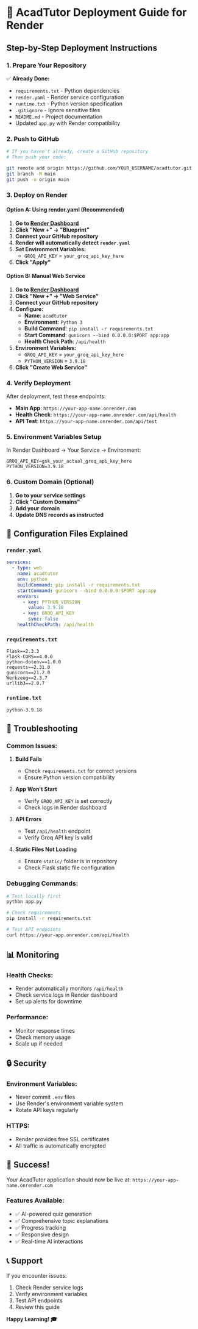 # 🚀 AcadTutor Deployment Guide for Render

## Step-by-Step Deployment Instructions

### 1. **Prepare Your Repository**

✅ **Already Done:**
- `requirements.txt` - Python dependencies
- `render.yaml` - Render service configuration
- `runtime.txt` - Python version specification
- `.gitignore` - Ignore sensitive files
- `README.md` - Project documentation
- Updated `app.py` with Render compatibility

### 2. **Push to GitHub**

```bash
# If you haven't already, create a GitHub repository
# Then push your code:

git remote add origin https://github.com/YOUR_USERNAME/acadtutor.git
git branch -M main
git push -u origin main
```

### 3. **Deploy on Render**

#### **Option A: Using render.yaml (Recommended)**

1. **Go to [Render Dashboard](https://dashboard.render.com)**
2. **Click "New +" → "Blueprint"**
3. **Connect your GitHub repository**
4. **Render will automatically detect `render.yaml`**
5. **Set Environment Variables:**
   - `GROQ_API_KEY` = `your_groq_api_key_here`
6. **Click "Apply"**

#### **Option B: Manual Web Service**

1. **Go to [Render Dashboard](https://dashboard.render.com)**
2. **Click "New +" → "Web Service"**
3. **Connect your GitHub repository**
4. **Configure:**
   - **Name**: `acadtutor`
   - **Environment**: `Python 3`
   - **Build Command**: `pip install -r requirements.txt`
   - **Start Command**: `gunicorn --bind 0.0.0.0:$PORT app:app`
   - **Health Check Path**: `/api/health`
5. **Environment Variables:**
   - `GROQ_API_KEY` = `your_groq_api_key_here`
   - `PYTHON_VERSION` = `3.9.18`
6. **Click "Create Web Service"**

### 4. **Verify Deployment**

After deployment, test these endpoints:

- **Main App**: `https://your-app-name.onrender.com`
- **Health Check**: `https://your-app-name.onrender.com/api/health`
- **API Test**: `https://your-app-name.onrender.com/api/test`

### 5. **Environment Variables Setup**

In Render Dashboard → Your Service → Environment:

```
GROQ_API_KEY=gsk_your_actual_groq_api_key_here
PYTHON_VERSION=3.9.18
```

### 6. **Custom Domain (Optional)**

1. **Go to your service settings**
2. **Click "Custom Domains"**
3. **Add your domain**
4. **Update DNS records as instructed**

## 🔧 Configuration Files Explained

### `render.yaml`
```yaml
services:
  - type: web
    name: acadtutor
    env: python
    buildCommand: pip install -r requirements.txt
    startCommand: gunicorn --bind 0.0.0.0:$PORT app:app
    envVars:
      - key: PYTHON_VERSION
        value: 3.9.18
      - key: GROQ_API_KEY
        sync: false
    healthCheckPath: /api/health
```

### `requirements.txt`
```
Flask==2.3.3
Flask-CORS==4.0.0
python-dotenv==1.0.0
requests==2.31.0
gunicorn==21.2.0
Werkzeug==2.3.7
urllib3==2.0.7
```

### `runtime.txt`
```
python-3.9.18
```

## 🚨 Troubleshooting

### **Common Issues:**

1. **Build Fails**
   - Check `requirements.txt` for correct versions
   - Ensure Python version compatibility

2. **App Won't Start**
   - Verify `GROQ_API_KEY` is set correctly
   - Check logs in Render dashboard

3. **API Errors**
   - Test `/api/health` endpoint
   - Verify Groq API key is valid

4. **Static Files Not Loading**
   - Ensure `static/` folder is in repository
   - Check Flask static file configuration

### **Debugging Commands:**

```bash
# Test locally first
python app.py

# Check requirements
pip install -r requirements.txt

# Test API endpoints
curl https://your-app.onrender.com/api/health
```

## 📊 Monitoring

### **Health Checks:**
- Render automatically monitors `/api/health`
- Check service logs in Render dashboard
- Set up alerts for downtime

### **Performance:**
- Monitor response times
- Check memory usage
- Scale up if needed

## 🔒 Security

### **Environment Variables:**
- Never commit `.env` files
- Use Render's environment variable system
- Rotate API keys regularly

### **HTTPS:**
- Render provides free SSL certificates
- All traffic is automatically encrypted

## 🎉 Success!

Your AcadTutor application should now be live at:
`https://your-app-name.onrender.com`

### **Features Available:**
- ✅ AI-powered quiz generation
- ✅ Comprehensive topic explanations
- ✅ Progress tracking
- ✅ Responsive design
- ✅ Real-time AI interactions

## 📞 Support

If you encounter issues:
1. Check Render service logs
2. Verify environment variables
3. Test API endpoints
4. Review this guide

**Happy Learning! 🎓**
